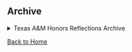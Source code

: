 ## Archive

<details>
<summary>Texas A&M Honors Reflections Archive</summary>

[Developing My Skillset](/ePortfolio/Honors%20-%20Developing%20My%20Skillset.pdf)

[Success & Sundaes Reflection](/ePortfolio/Sundaes%20&%20Success%20Reflection.pdf)

</details>

[Back to Home](/ePortfolio)
